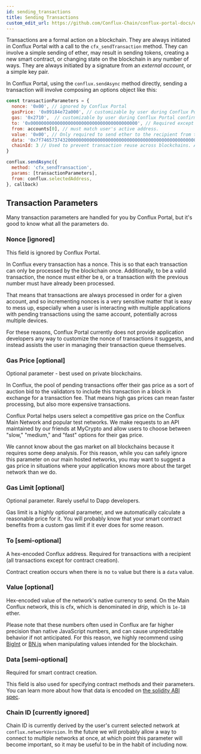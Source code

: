 ```yaml
---
id: sending_transactions
title: Sending Transactions
custom_edit_url: https://github.com/Conflux-Chain/conflux-portal-docs/edit/master/docs/en/portal/Main_Concepts/Sending_Transactions.md
---
```

Transactions are a formal action on a blockchain. They are always initiated in
Conflux Portal with a call to the `cfx_sendTransaction` method. They can involve
a simple sending of ether, may result in sending tokens, creating a new smart
contract, or changing state on the blockchain in any number of ways. They are
always initiated by a signature from an _external account_, or a simple key
pair. 

In Conflux Portal, using the `conflux.sendAsync` method directly, sending a
transaction will involve composing an options object like this: 

```javascript
const transactionParameters = {
  nonce: '0x00', // ignored by Conflux Portal
  gasPrice: '0x09184e72a000', // customizable by user during Conflux Portal confirmation.
  gas: '0x2710',  // customizable by user during Conflux Portal confirmation.
  to: '0x0000000000000000000000000000000000000000', // Required except during contract publications.
  from: accounts[0], // must match user's active address.
  value: '0x00', // Only required to send ether to the recipient from the initiating external account.
  data: '0x7f7465737432000000000000000000000000000000000000000000000000000000600057', // Optional, but used for defining smart contract creation and interaction.
  chainId: 3 // Used to prevent transaction reuse across blockchains. Auto-filled by Conflux Portal.
}

conflux.sendAsync({
  method: 'cfx_sendTransaction',
  params: [transactionParameters],
  from: conflux.selectedAddress,
}, callback)
```

## Transaction Parameters

Many transaction parameters are handled for you by Conflux Portal, but it's good
to know what all the parameters do. 

### Nonce [ignored]

This field is ignored by Conflux Portal.

In Conflux every transaction has a nonce. This is so that each transaction can
only be processed by the blockchain once. Additionally, to be a valid
transaction, the nonce must either be `0`, or a transaction with the previous
number must have already been processed. 

That means that transactions are always processed in order for a given account,
and so incrementing nonces is a very sensitive matter that is easy to mess up,
especially when a user is interacting with multiple applications with pending
transactions using the same account, potentially across multiple devices. 

For these reasons, Conflux Portal currently does not provide application
developers any way to customize the nonce of transactions it suggests, and
instead assists the user in managing their transaction queue themselves. 

### Gas Price [optional]

Optional parameter - best used on private blockchains.

In Conflux, the pool of pending transactions offer their gas price as a sort of
auction bid to the validators to include this transaction in a block in exchange
for a transaction fee. That means high gas prices can mean faster processing,
but also more expensive transactions. 

Conflux Portal helps users select a competitive gas price on the Conflux Main
Network and popular test networks. We make requests to an API maintained by our
friends at MyCrypto and allow users to choose between "slow," "medium," and
"fast" options for their gas price.  

We cannot know about the gas market on all blockchains because it requires some
deep analysis. For this reason, while you can safely ignore this parameter on
our main hosted networks, you may want to suggest a gas price in situations
where your application knows more about the target network than we do. 

### Gas Limit [optional]

Optional parameter. Rarely useful to Dapp developers.

Gas limit is a highly optional parameter, and we automatically calculate a
reasonable price for it. You will probably know that your smart contract
benefits from a custom gas limit if it ever does for some reason. 

### To [semi-optional]

A hex-encoded Conflux address. Required for transactions with a recipient (all
transactions except for contract creation). 

Contract creation occurs when there is no `to` value but there is a `data`
value. 

### Value [optional]

Hex-encoded value of the network's native currency to send. On the Main Conflux
network, this is cfx, which is denominated in _drip_, which is `1e-18` ether. 

Please note that these numbers often used in Conflux are far higher precision
than native JavaScript numbers, and can cause unpredictable behavior if not
anticipated. For this reason, we highly recommend using
[BigInt](https://developer.mozilla.org/en-US/docs/Web/JavaScript/Reference/Global_Objects/BigInt)
or [BN.js](https://github.com/indutny/bn.js/) when manipulating values intended
for the blockchain.  

### Data [semi-optional]

Required for smart contract creation.

This field is also used for specifying contract methods and their parameters.
You can learn more about how that data is encoded on [the solidity ABI
spec](https://solidity.readthedocs.io/en/develop/abi-spec.html). 

### Chain ID [currently ignored]

Chain ID is currently derived by the user's current selected network at
`conflux.networkVersion`. In the future we will probably allow a way to connect
to multiple networks at once, at which point this parameter will become
important, so it may be useful to be in the habit of including now. 

